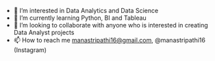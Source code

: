 - 👀 I’m interested in Data Analytics and Data Science
- 🌱 I’m currently learning Python, BI and Tableau
- 💞️ I’m looking to collaborate with anyone who is interested in creating Data Analyst projects
- 📫 How to reach me manastripathi16@gmail.com, @manastripathi16 (Instagram)

<!---
SteelWarrior123/SteelWarrior123 is a ✨ special ✨ repository because its `README.md` (this file) appears on your GitHub profile.
You can click the Preview link to take a look at your changes.
--->
